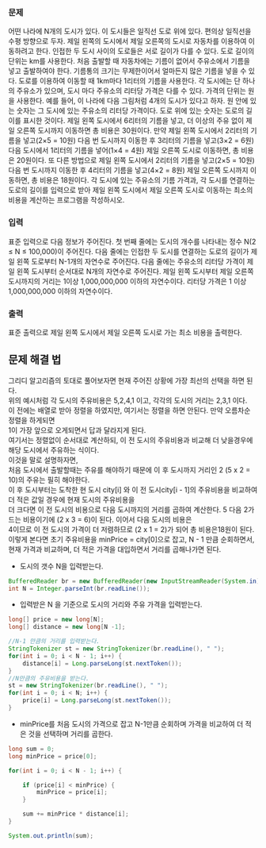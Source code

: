 ### 문제
어떤 나라에 N개의 도시가 있다. 이 도시들은 일직선 도로 위에 있다. 편의상 일직선을 수평 방향으로 두자. 제일 왼쪽의 도시에서 제일 오른쪽의 도시로 자동차를 이용하여 이동하려고 한다. 인접한 두 도시 사이의 도로들은 서로 길이가 다를 수 있다. 도로 길이의 단위는 km를 사용한다.
처음 출발할 때 자동차에는 기름이 없어서 주유소에서 기름을 넣고 출발하여야 한다. 기름통의 크기는 무제한이어서 얼마든지 많은 기름을 넣을 수 있다. 도로를 이용하여 이동할 때 1km마다 1리터의 기름을 사용한다. 각 도시에는 단 하나의 주유소가 있으며, 도시 마다 주유소의 리터당 가격은 다를 수 있다. 가격의 단위는 원을 사용한다.
예를 들어, 이 나라에 다음 그림처럼 4개의 도시가 있다고 하자. 원 안에 있는 숫자는 그 도시에 있는 주유소의 리터당 가격이다. 도로 위에 있는 숫자는 도로의 길이를 표시한 것이다.
제일 왼쪽 도시에서 6리터의 기름을 넣고, 더 이상의 주유 없이 제일 오른쪽 도시까지 이동하면 총 비용은 30원이다. 만약 제일 왼쪽 도시에서 2리터의 기름을 넣고(2×5 = 10원) 다음 번 도시까지 이동한 후 3리터의 기름을 넣고(3×2 = 6원) 다음 도시에서 1리터의 기름을 넣어(1×4 = 4원) 제일 오른쪽 도시로 이동하면, 총 비용은 20원이다. 또 다른 방법으로 제일 왼쪽 도시에서 2리터의 기름을 넣고(2×5 = 10원) 다음 번 도시까지 이동한 후 4리터의 기름을 넣고(4×2 = 8원) 제일 오른쪽 도시까지 이동하면, 총 비용은 18원이다.
각 도시에 있는 주유소의 기름 가격과, 각 도시를 연결하는 도로의 길이를 입력으로 받아 제일 왼쪽 도시에서 제일 오른쪽 도시로 이동하는 최소의 비용을 계산하는 프로그램을 작성하시오.

### 입력
표준 입력으로 다음 정보가 주어진다. 첫 번째 줄에는 도시의 개수를 나타내는 정수 N(2 ≤ N ≤ 100,000)이 주어진다. 다음 줄에는 인접한 두 도시를 연결하는 도로의 길이가 제일 왼쪽 도로부터 N-1개의 자연수로 주어진다. 다음 줄에는 주유소의 리터당 가격이 제일 왼쪽 도시부터 순서대로 N개의 자연수로 주어진다. 제일 왼쪽 도시부터 제일 오른쪽 도시까지의 거리는 1이상 1,000,000,000 이하의 자연수이다. 리터당 가격은 1 이상 1,000,000,000 이하의 자연수이다.

### 출력
표준 출력으로 제일 왼쪽 도시에서 제일 오른쪽 도시로 가는 최소 비용을 출력한다. 


## 문제 해결 법
그리디 알고리즘의 토대로 풀어보자면 현재 주어진 상황에 가장 최선의 선택을 하면 된다.   
위의 예시처럼 각 도시의 주유비용은 5,2,4,1 이고, 각각의 도시의 거리는 2,3,1 이다.   
이 전에는 배열로 받아 정렬을 하였지만, 여기서는 정렬을 하면 안된다. 만약 오름차순 정렬을 하게되면   
1이 가장 앞으로 오게되면서 답과 달라지게 된다.   
여기서는 정렬없이 순서대로 계산하되, 이 전 도시의 주유비용과 비교해 더 낮을경우에 해당 도시에서 주유하는 식이다.   
이것을 말로 설명하자면,   
처음 도시에서 출발할때는 주유를 해야하기 때문에 이 후 도시까지 거리인 2 (5 x 2 = 10)의 주유는 필히 해야한다.   
이 후 도시부터는 도착한 현 도시 city[i] 와 이 전 도시city[i - 1]의 주유비용을 비교하여 더 적은 값일 경우에 현재 도시의 주유비용을   
더 크다면 이 전 도시의 비용으로 다음 도시까지의 거리를 곱하여 계산한다. 5 다음 2가 드는 비용이기에 (2 x 3 = 6)이 된다. 이어서 다음 도시의 비용은    
4이므로 이 전 도시의 가격이 더 저렴하므로 (2 x 1 = 2)가 되어 총 비용은18원이 된다.    
이렇게 본다면 초기 주유비용을 minPrice = city[0]으로 잡고, N - 1 만큼 순회하면서, 현재 가격과 비교하며, 더 적은 가격을 대입하면서 거리를 곱해나가면 된다.

- 도시의 갯수 N을 입력받는다.
```java
BufferedReader br = new BufferedReader(new InputStreamReader(System.in));
int N = Integer.parseInt(br.readLine());
```
- 입력받은 N 을 기준으로 도시의 거리와 주유 가격을 입력받는다.
```java
long[] price = new long[N];
long[] distance = new long[N -1];

//N-1 만큼의 거리를 입력받는다.
StringTokenizer st = new StringTokenizer(br.readLine(), " ");
for(int i = 0; i < N - 1; i++) {
    distance[i] = Long.parseLong(st.nextToken());
}
//N만큼의 주유비용을 받는다.
st = new StringTokenizer(br.readLine(), " ");
for(int i = 0; i < N; i++) {
    price[i] = Long.parseLong(st.nextToken());
}
```
- minPrice를 처음 도시의 가격으로 잡고 N-1만큼 순회하며 가격을 비교하여 더 적은 것을 선택하며 거리를 곱한다.
```java
long sum = 0;
long minPrice = price[0];

for(int i = 0; i < N - 1; i++) {

    if (price[i] < minPrice) {
        minPrice = price[i];
    }

    sum += minPrice * distance[i];
}

System.out.println(sum);
```


